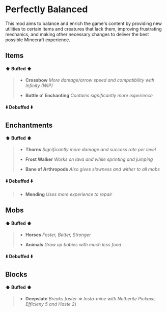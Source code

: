 
# Perfectly Balanced

This mod aims to balance and enrich the game's content by providing new utilities to certain items and creatures that lack them, improving frustrating mechanics, and making other necessary changes to deliver the best possible Minecraft experience.


## Items

#### ⬆️ Buffed ⬆️

> - **Crossbow** *More damage/arrow speed and compatibility with Infinity (WIP)*
>
>
> - **Bottle o' Enchanting** *Contains significantly more experience*
 

#### ⬇️ Debuffed ⬇️


## Enchantments

#### ⬆️ Buffed ⬆️

> - **Thorns** *Significantly more damage and success rate per level*
>
> 
> - **Frost Walker** *Works on lava and while sprinting and jumping*
> 
> 
> - **Bane of Arthropods** *Also gives slowness and wither to all mobs*

#### ⬇️ Debuffed ⬇️

> - **Mending** *Uses more experience to repair*

## Mobs

#### ⬆️ Buffed ⬆️

> - **Horses** *Faster, Better, Stronger*
>
>
> - **Animals** *Grow up babies with much less food*

#### ⬇️ Debuffed ⬇️

## Blocks

#### ⬆️ Buffed ⬆️

> - **Deepslate** *Breaks faster => Insta-mine with Netherite Pickaxe, Efficieny 5 and Haste 2*)